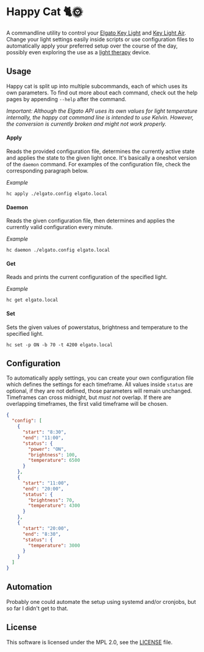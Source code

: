 # Happy Cat 🐈🌞
A commandline utility to control your [Elgato Key Light](https://www.elgato.com/de/key-light) and [Key Light Air](https://www.elgato.com/de/key-light-air).  
Change your light settings easily inside scripts or use configuration files to automatically apply your preferred setup over the course of the day, possibly even exploring the use as a [light therapy](https://en.wikipedia.org/wiki/Light_therapy) device.

## Usage
Happy cat is split up into multiple subcommands, each of which uses its own parameters.
To find out more about each command, check out the help pages by appending `--help` after the command.

*Important: Although the Elgato API uses its own values for light temperature internally, the happy cat command line is intended to use Kelvin. However, the conversion is currently broken and might not work properly.*

#### Apply
Reads the provided configuration file, determines the currently active state and applies the state to the given light once.
It's basically a oneshot version of the `daemon` command. For examples of the configuration file, check the corresponding paragraph below.  

*Example*  
```shell
hc apply ./elgato.config elgato.local
```

#### Daemon
Reads the given configuration file, then determines and applies the currently valid configuration every minute.  

*Example*
```shell
hc daemon ./elgato.config elgato.local
```

#### Get
Reads and prints the current configuration of the specified light.  

*Example*
```shell
hc get elgato.local
```

#### Set
Sets the given values of powerstatus, brightness and temperature to the specified light.
```shell
hc set -p ON -b 70 -t 4200 elgato.local
```

## Configuration
To automatically apply settings, you can create your own configuration file which defines the settings for each timeframe.
All values inside `status` are optional, if they are not defined, those parameters will remain unchanged.
Timeframes can cross midnight, but *must not* overlap. If there are overlapping timeframes, the first valid timeframe will be chosen.
```json
{
  "config": [
    {
      "start": "8:30",
      "end": "11:00",
      "status": {
        "power": "ON",
        "brightness": 100,
        "temperature": 6500
      }
    },
    {
      "start": "11:00",
      "end": "20:00",
      "status": {
        "brightness": 70,
        "temperature": 4300
      }
    },
    {
      "start": "20:00",
      "end": "8:30",
      "status": {
        "temperature": 3000
      }
    }
  ]
}
```

## Automation
Probably one could automate the setup using systemd and/or cronjobs, but so far I didn't get to that.

## License
This software is licensed under the MPL 2.0, see the [LICENSE](LICENSE) file.